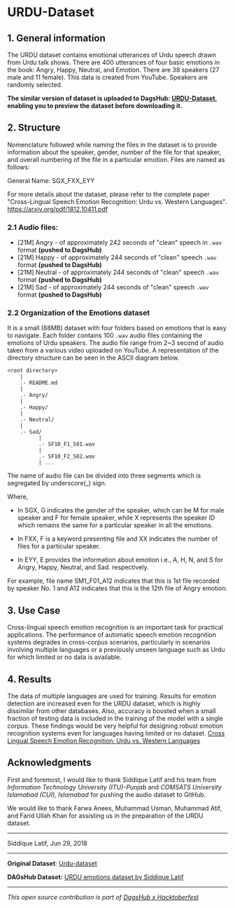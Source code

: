 # URDU-Dataset

## 1. General information

The URDU dataset contains emotional utterances of Urdu speech drawn from Urdu talk shows. There are 400 utterances of four basic emotions in the book: Angry, Happy, Neutral, and Emotion. There are 38 speakers (27 male and 11 female). This data is created from YouTube. Speakers are randomly selected.

**The similar version of dataset is uploaded to DagsHub: [URDU-Dataset](https://dagshub.com/kingabzpro/URDU-Dataset), enabling you to preview the dataset before downloading it.**

## 2. Structure

Nomenclature followed while naming the files in the dataset is to provide information about the speaker, gender, number of the file for that speaker, and overall numbering of the file in a particular emotion. Files are named as follows:

General Name: SGX_FXX_EYY

For more details about the dataset, please refer to the complete paper "Cross-Lingual Speech Emotion Recognition: Urdu vs. Western Languages". https://arxiv.org/pdf/1812.10411.pdf

### 2.1 Audio files:

* [21M] Angry - of approximately 242 seconds of "clean" speech in `.wav` format **(pushed to DagsHub)**
* [21M] Happy - of approximately 244 seconds of "clean" speech `.wav` format **(pushed to DagsHub)**
* [21M] Neutral - of approximately 244 seconds of "clean" speech `.wav` format **(pushed to DagsHub)**
* [21M] Sad - of approximately 244 seconds of "clean" speech `.wav` format **(pushed to DagsHub)**

### 2.2 Organization of the Emotions dataset

It is a small (88MB) dataset with four folders based on emotions that is easy to navigate. Each folder contains 100 `.wav` audio files containing the emotions of Urdu speakers. The audio file range from 2~3 second of audio taken from a various video uploaded on YouTube. A representation of the directory structure can be seen in the ASCII diagram below.

```
<root directory>
    |
    .- README.md
    |
    .- Angry/
    |
    .- Happy/
    |
    .- Neutral/
    |
    .- Sad/
          |
          .- SF10_F1_S01.wav
          |
          .- SF10_F2_S02.wav  
          | ...

```

The name of audio file can be divided into three segments which is segregated by underscore(_) sign.

Where,

- In SGX, G indicates the gender of the speaker, which can be M for male speaker and F for female speaker, while X represents the speaker ID which remains the same for a particular speaker in all the emotions.

- In FXX, F is a keyword presenting file and XX indicates the number of files for a particular speaker.

- In EYY, E provides the information about emotion i.e., A, H, N, and S for Angry, Happy, Neutral, and Sad. respectively.

For example, file name SM1_F01_A12 indicates that this is 1st file recorded by speaker No. 1 and A12 indicates that this is the 12th file of Angry emotion.

## 3. Use Case

Cross-lingual speech emotion recognition is an important task for practical applications. The performance of automatic speech emotion recognition systems degrades in cross-corpus scenarios, particularly in scenarios involving multiple languages or a previously unseen language such as Urdu for which limited or no data is available.

## 4. Results

The data of multiple languages are used for training. Results for emotion detection are increased even for the URDU dataset, which is highly dissimilar from other databases. Also, accuracy is boosted when a small fraction of testing data is included in the training of the model with a single corpus. These findings would be very helpful for designing robust emotion recognition systems even for languages having limited or no dataset. [Cross Lingual Speech Emotion Recognition: Urdu vs. Western Languages](https://arxiv.org/pdf/1812.10411.pdf)

## Acknowledgments

First and foremost, I would like to thank Siddique Latif and his team from *Information Technology University (ITU)-Punjab* and *COMSATS University Islamabad (CUI), Islamabad* for pushing the audio dataset to GitHub. 

We would like to thank Farwa Anees, Muhammad Usman, Muhammad Atif, and Farid Ullah Khan for assisting us in the preparation of the URDU dataset.

---

Siddique Latif,
Jun 29, 2018 

---

**Original Dataset**: [Urdu-dataset]( https://github.com/siddiquelatif/urdu-dataset)

**DAGsHub Dataset:** [URDU emotions dataset by Siddique Latif ](https://dagshub.com/kingabzpro/URDU-Dataset)

---

*This open source contribution is part of [DagsHub x Hacktoberfest](https://dagshub.com/blog/hacktoberfest-x-dagshub-2/)*

